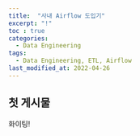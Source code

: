 ```yaml
---
title:  "사내 Airflow 도입기"
excerpt: "!"
toc : true
categories:
  - Data Engineering
tags:
  - Data Engineering, ETL, Airflow
last_modified_at: 2022-04-26
---
```


## 첫 게시물
화이팅!

